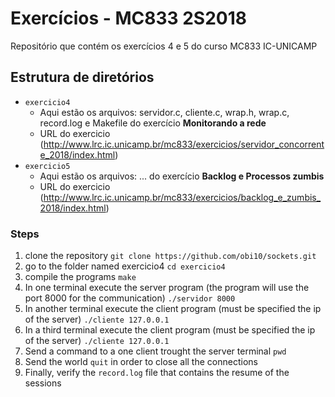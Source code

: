 # Exercícios - MC833 2S2018

Repositório que contém os exercícios 4 e 5 do curso MC833
IC-UNICAMP

## Estrutura de diretórios

* `exercicio4`
    * Aqui estão os arquivos: servidor.c, cliente.c, wrap.h, wrap.c, record.log e Makefile do exercício __Monitorando a rede__
    * URL do exercicio (<http://www.lrc.ic.unicamp.br/mc833/exercicios/servidor_concorrente_2018/index.html>)
* `exercicio5`
    * Aqui estão os arquivos: ... do exercício __Backlog e Processos zumbis__
    * URL do exercicio (<http://www.lrc.ic.unicamp.br/mc833/exercicios/backlog_e_zumbis_2018/index.html>)

### Steps

1. clone the repository `git clone https://github.com/obi10/sockets.git`
2. go to the folder named exercicio4 `cd exercicio4`
3. compile the programs `make`
4. In one terminal execute the server program (the program will use the port 8000 for the communication) `./servidor 8000`
5. In another terminal execute the client program (must be specified the ip of the server) `./cliente 127.0.0.1`
6. In a third terminal execute the client program (must be specified the ip of the server) `./cliente 127.0.0.1`
7. Send a command to a one client trought the server terminal  `pwd`
8. Send the world `quit` in order to close all the connections
9. Finally, verify the `record.log` file that contains the resume of the sessions 
